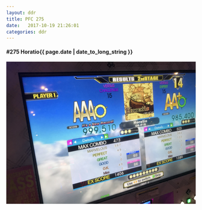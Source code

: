 ```yaml
---
layout: ddr
title: PFC 275
date:   2017-10-19 21:26:01
categories: ddr
---
```


#### **#275** Horatio<span class="pull-right">{{ page.date | date_to_long_string }}</span>
![](/images/pfc/275_Horatio.jpg)
